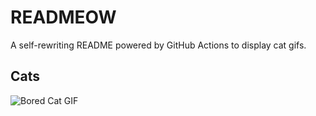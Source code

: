 # READMEOW

A self-rewriting README powered by GitHub Actions to display cat gifs.

## Cats

![Bored Cat GIF](https://media2.giphy.com/media/mlvseq9yvZhba/200.gif?cid=9acd02da4ztszmqb65isxaycoqufd8sn78ih9n06p98tzt84&ep=v1_gifs_search&rid=200.gif&ct=g)
